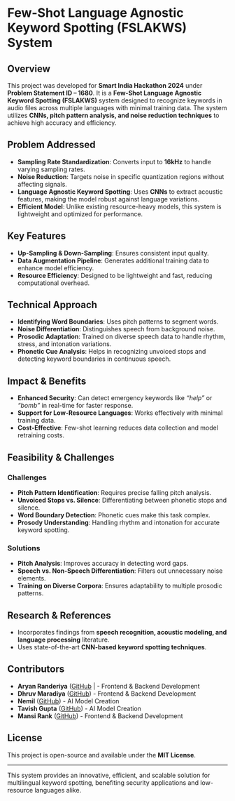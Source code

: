 # Few-Shot Language Agnostic Keyword Spotting (FSLAKWS) System

## Overview

This project was developed for **Smart India Hackathon 2024** under **Problem Statement ID – 1680**. It is a **Few-Shot Language Agnostic Keyword Spotting (FSLAKWS)** system designed to recognize keywords in audio files across multiple languages with minimal training data. The system utilizes **CNNs, pitch pattern analysis, and noise reduction techniques** to achieve high accuracy and efficiency.

## Problem Addressed

- **Sampling Rate Standardization**: Converts input to **16kHz** to handle varying sampling rates.
- **Noise Reduction**: Targets noise in specific quantization regions without affecting signals.
- **Language Agnostic Keyword Spotting**: Uses **CNNs** to extract acoustic features, making the model robust against language variations.
- **Efficient Model**: Unlike existing resource-heavy models, this system is lightweight and optimized for performance.

## Key Features

- **Up-Sampling & Down-Sampling**: Ensures consistent input quality.
- **Data Augmentation Pipeline**: Generates additional training data to enhance model efficiency.
- **Resource Efficiency**: Designed to be lightweight and fast, reducing computational overhead.

## Technical Approach

- **Identifying Word Boundaries**: Uses pitch patterns to segment words.
- **Noise Differentiation**: Distinguishes speech from background noise.
- **Prosodic Adaptation**: Trained on diverse speech data to handle rhythm, stress, and intonation variations.
- **Phonetic Cue Analysis**: Helps in recognizing unvoiced stops and detecting keyword boundaries in continuous speech.

## Impact & Benefits

- **Enhanced Security**: Can detect emergency keywords like *“help”* or *“bomb”* in real-time for faster response.
- **Support for Low-Resource Languages**: Works effectively with minimal training data.
- **Cost-Effective**: Few-shot learning reduces data collection and model retraining costs.

## Feasibility & Challenges

### Challenges

- **Pitch Pattern Identification**: Requires precise falling pitch analysis.
- **Unvoiced Stops vs. Silence**: Differentiating between phonetic stops and silence.
- **Word Boundary Detection**: Phonetic cues make this task complex.
- **Prosody Understanding**: Handling rhythm and intonation for accurate keyword spotting.

### Solutions

- **Pitch Analysis**: Improves accuracy in detecting word gaps.
- **Speech vs. Non-Speech Differentiation**: Filters out unnecessary noise elements.
- **Training on Diverse Corpora**: Ensures adaptability to multiple prosodic patterns.

## Research & References

- Incorporates findings from **speech recognition, acoustic modeling, and language processing** literature.
- Uses state-of-the-art **CNN-based keyword spotting techniques**.

## Contributors
- **Aryan Randeriya** ([GitHub](https://github.com/aryanranderiya) | - Frontend & Backend Development
- **Dhruv Maradiya** ([GitHub](https://github.com/Dhruv-Maradiya)) - Frontend & Backend Development
- **Nemil** ([GitHub](https://github.com/Nemil21)) - AI Model Creation
- **Tavish Gupta** ([GitHub](https://github.com/guptatavish)) - AI Model Creation
- **Mansi Rank** ([GitHub](https://github.com/RankMansi)) - Frontend & Backend Development

## License

This project is open-source and available under the **MIT License**.

---

This system provides an innovative, efficient, and scalable solution for multilingual keyword spotting, benefiting security applications and low-resource languages alike.
